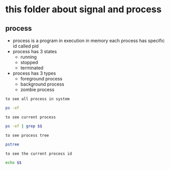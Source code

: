 # this folder about signal and process


## process
- process is a program in execution in memory each process has specific id called pid
- process has 3 states
    - running
    - stopped
    - terminated
- process has 3 types
    - foreground process
    - background process
    - zombie process

`to see all process in system`

```bash
ps -ef
```

`to see current process`

```bash
ps -ef | grep $$
```

`to see process tree`

```bash
pstree
```

`to see the current process id`

```bash
echo $$
```

